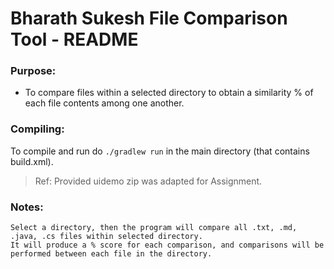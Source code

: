 # Bharath Sukesh File Comparison Tool - README

### Purpose: 
* To compare files within a selected directory to obtain a similarity % of each file contents among one another.

### Compiling:  

To compile and run do `./gradlew run` in the main directory (that contains build.xml). 

> Ref: Provided uidemo zip was adapted for Assignment.


### Notes:
    Select a directory, then the program will compare all .txt, .md, .java, .cs files within selected directory.
    It will produce a % score for each comparison, and comparisons will be performed between each file in the directory.